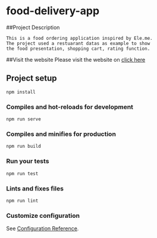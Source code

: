 # food-delivery-app

##Project Description
```
This is a food ordering application inspired by Ele.me.
The project used a restuarant datas as example to show
the food presentation, shopping cart, rating function.
```
##Visit the website
Please visit the website on [click here](http://47.106.200.21:8900/)
## Project setup
```
npm install
```

### Compiles and hot-reloads for development
```
npm run serve
```

### Compiles and minifies for production
```
npm run build
```

### Run your tests
```
npm run test
```

### Lints and fixes files
```
npm run lint
```

### Customize configuration
See [Configuration Reference](https://cli.vuejs.org/config/).
